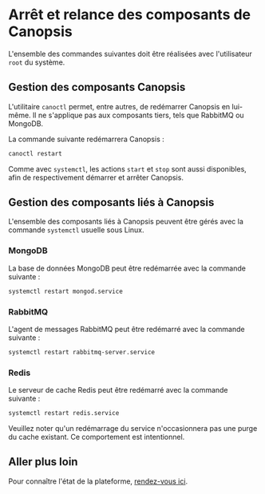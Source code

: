 # Arrêt et relance des composants de Canopsis

L'ensemble des commandes suivantes doit être réalisées avec l'utilisateur `root` du système.

## Gestion des composants Canopsis

L'utilitaire `canoctl` permet, entre autres, de redémarrer Canopsis en lui-même. Il ne s'applique pas aux composants tiers, tels que RabbitMQ ou MongoDB.

La commande suivante redémarrera Canopsis :

```sh
canoctl restart
```

Comme avec `systemctl`, les actions `start` et `stop` sont aussi disponibles, afin de respectivement démarrer et arrêter Canopsis.

## Gestion des composants liés à Canopsis

L'ensemble des composants liés à Canopsis peuvent être gérés avec la commande `systemctl` usuelle sous Linux.

### MongoDB

La base de données MongoDB peut être redémarrée avec la commande suivante :

```sh
systemctl restart mongod.service
```

### RabbitMQ

L'agent de messages RabbitMQ peut être redémarré avec la commande suivante :

```sh
systemctl restart rabbitmq-server.service
```

### Redis

Le serveur de cache Redis peut être redémarré avec la commande suivante :

```sh
systemctl restart redis.service
```

Veuillez noter qu'un redémarrage du service n'occasionnera pas une purge du cache existant. Ce comportement est intentionnel.

## Aller plus loin 

Pour connaître l'état de la plateforme, [rendez-vous ici](../../guide-de-depannage/etat-des-composants/index.md).
